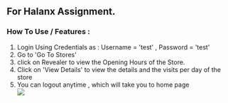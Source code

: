 ## For Halanx Assignment.
### How To Use / Features :
1) Login Using Credentials as : Username = 'test' , Password = 'test'
2) Go to 'Go To Stores'
3) click on Revealer to view the Opening Hours of the Store.
4) Click on 'View Details' to view the details and the visits per day of the store
5) You can logout anytime , which will take you to home page <br/>
![](halanx.JPG)
